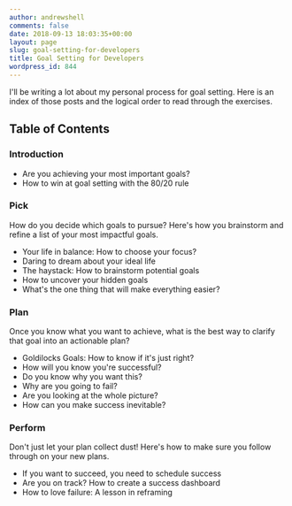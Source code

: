 ```yaml
---
author: andrewshell
comments: false
date: 2018-09-13 18:03:35+00:00
layout: page
slug: goal-setting-for-developers
title: Goal Setting for Developers
wordpress_id: 844
---
```


I'll be writing a lot about my personal process for goal setting. Here is an index of those posts and the logical order to read through the exercises.

## Table of Contents

### Introduction

  * Are you achieving your most important goals?
  * How to win at goal setting with the 80/20 rule

### Pick

How do you decide which goals to pursue? Here's how you brainstorm and refine a list of your most impactful goals.

  * Your life in balance: How to choose your focus?
  * Daring to dream about your ideal life
  * The haystack: How to brainstorm potential goals
  * How to uncover your hidden goals
  * What's the one thing that will make everything easier?

### Plan

Once you know what you want to achieve, what is the best way to clarify that goal into an actionable plan?

  * Goldilocks Goals: How to know if it's just right?
  * How will you know you're successful?
  * Do you know why you want this?
  * Why are you going to fail?
  * Are you looking at the whole picture?
  * How can you make success inevitable?

### Perform

Don't just let your plan collect dust! Here's how to make sure you follow through on your new plans.

  * If you want to succeed, you need to schedule success
  * Are you on track? How to create a success dashboard
  * How to love failure: A lesson in reframing
